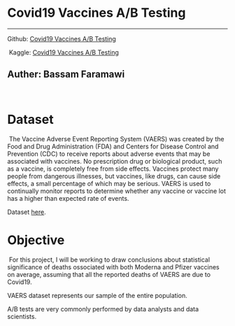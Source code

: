 # Covid19 Vaccines A/B Testing
---

Github: [Covid19 Vaccines A/B Testing](https://github.com/bassamfaramawi/Covid19-Vaccines-A-B-Testing)

​
Kaggle: [Covid19 Vaccines A/B Testing](https://www.kaggle.com/tiodaronzi3/covid19-vaccines-a-b-testing)
​

Auther: Bassam Faramawi
​
---
​
<a id='dataset'></a>
# Dataset
​
The Vaccine Adverse Event Reporting System (VAERS) was created by the Food and Drug Administration (FDA) and Centers for Disease Control and Prevention (CDC) to receive reports about adverse events that may be associated with vaccines. No prescription drug or biological product, such as a vaccine, is completely free from side effects. Vaccines protect many people from dangerous illnesses, but vaccines, like drugs, can cause side effects, a small percentage of which may be serious. VAERS is used to continually monitor reports to determine whether any vaccine or vaccine lot has a higher than expected rate of events.

Dataset [here](https://www.kaggle.com/datasets/ayushggarg/covid19-vaccine-adverse-reactions).
​
<a id='objective'></a>
# Objective
​
For this project, I will be working to draw conclusions about statistical significance of deaths ossociated with both Moderna and Pfizer vaccines on average, assuming that all the reported deaths of VAERS are due to Covid19. 

VAERS dataset represents our sample of the entire population. 

A/B tests are very commonly performed by data analysts and data scientists.
​
